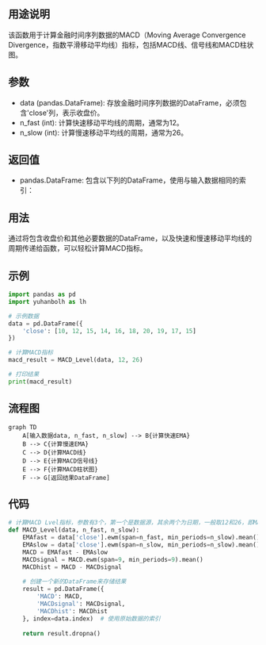 ## 用途说明

该函数用于计算金融时间序列数据的MACD（Moving Average Convergence Divergence，指数平滑移动平均线）指标，包括MACD线、信号线和MACD柱状图。

## 参数

* data (pandas.DataFrame): 存放金融时间序列数据的DataFrame，必须包含'close'列，表示收盘价。
* n_fast (int): 计算快速移动平均线的周期，通常为12。
* n_slow (int): 计算慢速移动平均线的周期，通常为26。
## 返回值

* pandas.DataFrame: 包含以下列的DataFrame，使用与输入数据相同的索引：
## 用法

通过将包含收盘价和其他必要数据的DataFrame，以及快速和慢速移动平均线的周期传递给函数，可以轻松计算MACD指标。

## 示例

```python
import pandas as pd
import yuhanbolh as lh

# 示例数据
data = pd.DataFrame({
    'close': [10, 12, 15, 14, 16, 18, 20, 19, 17, 15]
})

# 计算MACD指标
macd_result = MACD_Level(data, 12, 26)

# 打印结果
print(macd_result)
```

## 流程图

```mermaid
graph TD
    A[输入数据data, n_fast, n_slow] --> B{计算快速EMA}
    B --> C{计算慢速EMA}
    C --> D{计算MACD线}
    D --> E{计算MACD信号线}
    E --> F{计算MACD柱状图}
    F --> G[返回结果DataFrame]
```

## 代码

```python
# 计算MACD Lvel指标，参数有3个，第一个是数据源，其余两个为日期，一般取12和26，即MACD_Level(data, 12,26)
def MACD_Level(data, n_fast, n_slow):
    EMAfast = data['close'].ewm(span=n_fast, min_periods=n_slow).mean()
    EMAslow = data['close'].ewm(span=n_slow, min_periods=n_slow).mean()
    MACD = EMAfast - EMAslow
    MACDsignal = MACD.ewm(span=9, min_periods=9).mean()
    MACDhist = MACD - MACDsignal
    
    # 创建一个新的DataFrame来存储结果
    result = pd.DataFrame({
        'MACD': MACD,
        'MACDsignal': MACDsignal,
        'MACDhist': MACDhist
    }, index=data.index)  # 使用原始数据的索引
    
    return result.dropna()
```

